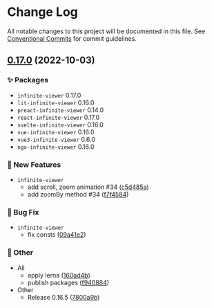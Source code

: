 # Change Log

All notable changes to this project will be documented in this file.
See [Conventional Commits](https://conventionalcommits.org) for commit guidelines.

## [0.17.0](https://github.com/daybrush/infinite-viewer/compare/0.16.5...0.17.0) (2022-10-03)
### :sparkles: Packages
* `infinite-viewer` 0.17.0
* `lit-infinite-viewer` 0.16.0
* `preact-infinite-viewer` 0.14.0
* `react-infinite-viewer` 0.17.0
* `svelte-infinite-viewer` 0.16.0
* `vue-infinite-viewer` 0.16.0
* `vue3-infinite-viewer` 0.6.0
* `ngx-infinite-viewer` 0.16.0


### :rocket: New Features

* `infinite-viewer`
    * add scroll, zoom animation #34 ([c5d485a](https://github.com/daybrush/infinite-viewer/commit/c5d485a354440c94770a88159bb6c70768603769))
    * add zoomBy method #34 ([f7f4584](https://github.com/daybrush/infinite-viewer/commit/f7f4584826bee288e27d9334615dea1fa41e1814))


### :bug: Bug Fix

* `infinite-viewer`
    * fix consts ([09a41e2](https://github.com/daybrush/infinite-viewer/commit/09a41e2524064c733ec733dedbf1f2414ebdf005))


### :mega: Other

* All
    * apply lerna ([160ad4b](https://github.com/daybrush/infinite-viewer/commit/160ad4b9952b2bba6bc00a71af4099317bd5ac53))
    * publish packages ([f940884](https://github.com/daybrush/infinite-viewer/commit/f9408844f99014de30b3e9348541719f9bceef39))
* Other
    * Release 0.16.5 ([7800a9b](https://github.com/daybrush/infinite-viewer/commit/7800a9b05d49b592319b8f778b9cabcac3a31807))
